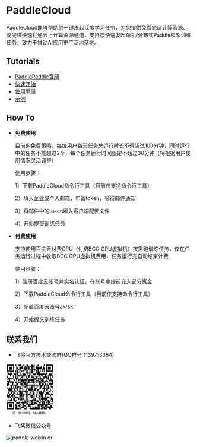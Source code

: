 # PaddleCloud
PaddleCloud能够帮助您一键发起深度学习任务，为您提供免费底层计算资源、或提供快速打通云上计算资源通道，支持您快速发起单机/分布式Paddle框架训练任务，致力于推动AI应用更广泛地落地。

## Tutorials

- [PaddlePaddle官网](https://www.paddlepaddle.org.cn)
- [快速开始](./doc/tutorial_cn.md)
- [使用手册](./doc/usage_cn.md)
- [示例](./example)

## How To
- **免费使用**


   目前的免费策略，每位用户每天任务总运行时长不得超过100分钟，同时运行中的任务不能超过2个，每个任务运行时间限定不超过30分钟（将根据用户使用情况灵活调整）


   使用步骤：
 
 
   1）下载PaddleCloud命令行工具（目前仅支持命令行工具）
 
 
   2）填入企业或个人邮箱，申请token，等待邮件通知
 
 
   3）将邮件中的token填入客户端配置文件
 
 
   4）开始提交训练任务
  

- **付费使用**


  支持使用百度云付费GPU（付费BCC GPU虚拟机）按需跑训练任务，仅在任务运行过程中收取BCC GPU虚拟机费用，任务运行完自动结束计费 


  使用步骤：


  1）注册百度云账号并实名认证，在账号中提前充入部分资金


  2）下载PaddleCloud命令行工具（目前仅支持命令行工具）


  3）配置百度云账号ak/sk


  4）开始提交训练任务


## 联系我们

- 飞桨官方技术交流群(QQ群号:1139713364)


<img class="paddle-footer-qr-context-img" alt="paddle weixin qr" src="./resources/qq.PNG" width="130" height="140">

- 飞桨微信公众号


<img class="paddle-footer-qr-context-img" alt="paddle weixin qr" src="https://paddlepaddle-org-cn.cdn.bcebos.com/paddle-site-front/static/media/paddlepaddleQr.7da963abe002e36f858f31d824a2d7a4.jpg" width="140" height="140">
